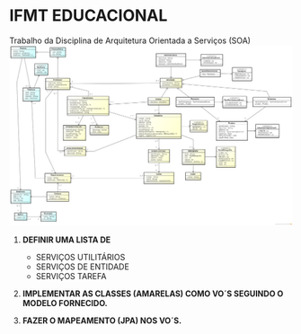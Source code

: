 # IFMT EDUCACIONAL
Trabalho da Disciplina de Arquitetura Orientada a Serviços (SOA)
![enter image description here](https://raw.githubusercontent.com/juniorstreichan/ifmt-educacional/master/ModeloDominio.png)
1. **DEFINIR UMA LISTA DE** <br />

	- SERVIÇOS UTILITÁRIOS <br />
     - SERVIÇOS DE ENTIDADE <br />
     - SERVIÇOS TAREFA <br />
2. **IMPLEMENTAR AS CLASSES (AMARELAS) COMO VO´S  SEGUINDO O MODELO FORNECIDO.**<br />
3.  **FAZER O MAPEAMENTO (JPA) NOS VO´S.**<br />
